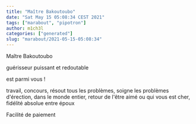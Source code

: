 ```yaml
---
title: "Maître Bakoutoubo"
date: "Sat May 15 05:08:34 CEST 2021"
tags: ["marabout", "pipotron"]
author: m1ch3l
categories: ["generated"]
slug: "marabout/2021-05-15-05:08:34"
---
```


Maître Bakoutoubo

guérisseur puissant et redoutable

est parmi vous !

travail, concours, résout tous les problèmes, soigne les problèmes d'érection, dans le monde entier, retour de l'être aimé ou qui vous est cher, fidélité absolue entre époux

Facilité de paiement
